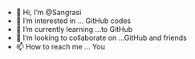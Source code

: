 - 👋 Hi, I’m @Sangrasi
- 👀 I’m interested in ... GitHub codes 
- 🌱 I’m currently learning ...to GitHub 
- 💞️ I’m looking to collaborate on ...GitHub and friends 
- 📫 How to reach me ... You 

